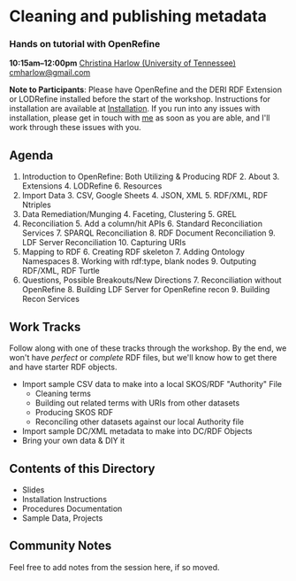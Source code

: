 # Cleaning and publishing metadata
### Hands on tutorial with OpenRefine
**10:15am–12:00pm**
[Christina Harlow (University of Tennessee)](http://www.twitter.com/cm_harlow)
cmharlow@gmail.com

**Note to Participants**: Please have OpenRefine and the DERI RDF Extension or LODRefine installed before the start of the workshop. Instructions for installation are available at [Installation](Installation/README.md). If you run into any issues with installation, please get in touch with [me](mailto:cmharlow@gmail.com) as soon as you are able, and I'll work through these issues with you.

## Agenda
1. Introduction to OpenRefine: Both Utilizing & Producing RDF
    2. About
    3. Extensions
    4. LODRefine
    6. Resources
2. Import Data
    3. CSV, Google Sheets
    4. JSON, XML
    5. RDF/XML, RDF Ntriples
3. Data Remediation/Munging
    4. Faceting, Clustering
    5. GREL
4. Reconciliation
    5. Add a column/hit APIs
    6. Standard Reconciliation Services
    7. SPARQL Reconciliation
    8. RDF Document Reconciliation
    9. LDF Server Reconciliation
    10. Capturing URIs
5. Mapping to RDF
    6. Creating RDF skeleton
    7. Adding Ontology Namespaces
    8. Working with rdf:type, blank nodes
    9. Outputing RDF/XML, RDF Turtle
6. Questions, Possible Breakouts/New Directions
    7. Reconciliation without OpenRefine
    8. Building LDF Server for OpenRefine recon
    9. Building Recon Services

## Work Tracks 
Follow along with one of these tracks through the workshop. By the end, we won't have *perfect* or *complete* RDF files, but we'll know how to get there and have starter RDF objects.

- Import sample CSV data to make into a local SKOS/RDF "Authority" File
    - Cleaning terms
    - Building out related terms with URIs from other datasets
    - Producing SKOS RDF
    - Reconciling other datasets against our local Authority file
- Import sample DC/XML metadata to make into DC/RDF Objects
- Bring your own data & DIY it

## Contents of this Directory
- Slides
- Installation Instructions
- Procedures Documentation
- Sample Data, Projects

## Community Notes

Feel free to add notes from the session here, if so moved.
